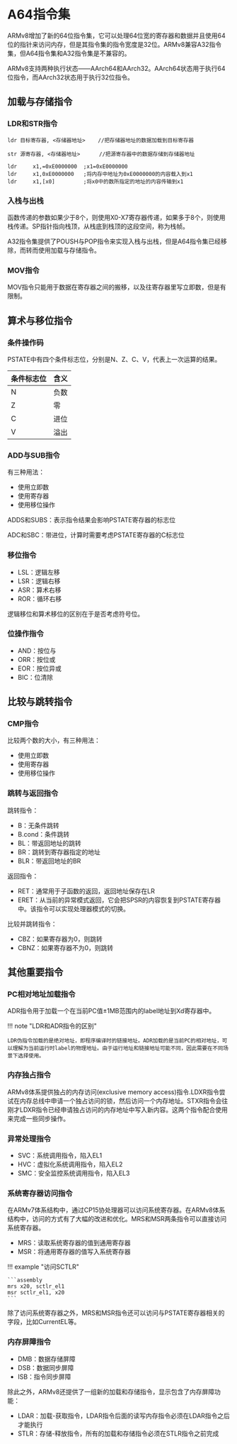 # A64指令集

ARMv8增加了新的64位指令集，它可以处理64位宽的寄存器和数据并且使用64位的指针来访问内存，但是其指令集的指令宽度是32位。ARMv8兼容A32指令集，但A64指令集和A32指令集是不兼容的。

ARMv8支持两种执行状态——AArch64和AArch32。AArch64状态用于执行64位指令，而AArch32状态用于执行32位指令。

## 加载与存储指令

### LDR和STR指令

```assembly
ldr 目标寄存器, <存储器地址>    //把存储器地址的数据加载到目标寄存器

str 源寄存器, <存储器地址>      //把源寄存器中的数据存储到存储器地址
```

```assembly
ldr     x1,=0xE0000000  ;x1=0xE0000000
ldr     x1,0xE0000000   ;将内存中地址为0xE0000000的内容载入到x1
ldr     x1,[x0]         ;将x0中的数所指定的地址的内容传输到x1
```

### 入栈与出栈

函数传递的参数如果少于8个，则使用X0-X7寄存器传递，如果多于8个，则使用栈传递。SP指针指向栈顶，从栈底到栈顶的这段空间，称为栈帧。

A32指令集提供了POUSH与POP指令来实现入栈与出栈，但是A64指令集已经移除，而转而使用加载与存储指令。


### MOV指令

MOV指令只能用于数据在寄存器之间的搬移，以及往寄存器里写立即数，但是有限制。


## 算术与移位指令

### 条件操作码

PSTATE中有四个条件标志位，分别是N、Z、C、V，代表上一次运算的结果。

| 条件标志位 | 含义 |
| ---------- | ---- |
| N           | 负数     |
| Z           | 零       |
| C           | 进位     |
| V           | 溢出     |

### ADD与SUB指令

有三种用法：

- 使用立即数
- 使用寄存器
- 使用移位操作

ADDS和SUBS：表示指令结果会影响PSTATE寄存器的标志位

ADC和SBC：带进位，计算时需要考虑PSTATE寄存器的C标志位

### 移位指令

- LSL：逻辑左移
- LSR：逻辑右移
- ASR：算术右移
- ROR：循环右移

逻辑移位和算术移位的区别在于是否考虑符号位。

### 位操作指令

- AND：按位与
- ORR：按位或
- EOR：按位异或
- BIC：位清除

## 比较与跳转指令

### CMP指令

比较两个数的大小，有三种用法：

- 使用立即数
- 使用寄存器
- 使用移位操作

### 跳转与返回指令

跳转指令：

- B：无条件跳转
- B.cond：条件跳转
- BL：带返回地址的跳转
- BR：跳转到寄存器指定的地址
- BLR：带返回地址的BR

返回指令：

- RET：通常用于子函数的返回，返回地址保存在LR
- ERET：从当前的异常模式返回，它会把SPSR的内容恢复到PSTATE寄存器中。该指令可以实现处理器模式的切换。

比较并跳转指令：

- CBZ：如果寄存器为0，则跳转
- CBNZ：如果寄存器不为0，则跳转

## 其他重要指令

### PC相对地址加载指令

ADR指令用于加载一个在当前PC值±1MB范围内的label地址到Xd寄存器中。

!!! note "LDR和ADR指令的区别"

    LDR伪指令加载的是绝对地址，即程序编译时的链接地址。ADR加载的是当前PC的相对地址，可以理解为当前运行时label的物理地址。由于运行地址和链接地址可能不同，因此需要在不同场景下选择使用。

### 内存独占指令

ARMv8体系提供独占的内存访问(exclusive memory access)指令.LDXR指令尝试在内存总线中申请一个独占访问的锁，然后访问一个内存地址。STXR指令会往刚才LDXR指令已经申请独占访问的内存地址中写入新内容。这两个指令配合使用来完成一些同步操作。

### 异常处理指令

- SVC：系统调用指令，陷入EL1
- HVC：虚拟化系统调用指令，陷入EL2
- SMC：安全监控系统调用指令，陷入EL3

### 系统寄存器访问指令

在ARMv7体系结构中，通过CP15协处理器可以访问系统寄存器。在ARMv8体系结构中，访问的方式有了大幅的改进和优化。MRS和MSR两条指令可以直接访问系统寄存器。

- MRS：读取系统寄存器的值到通用寄存器
- MSR：将通用寄存器的值写入系统寄存器

!!! example "访问SCTLR"

    ```assembly
    mrs x20, sctlr_el1
    msr sctlr_el1, x20
    ```

除了访问系统寄存器之外，MRS和MSR指令还可以访问与PSTATE寄存器相关的字段，比如CurrentEL等。

### 内存屏障指令

- DMB：数据存储屏障
- DSB：数据同步屏障
- ISB：指令同步屏障

除此之外，ARMv8还提供了一组新的加载和存储指令，显示包含了内存屏障功能：

- LDAR：加载-获取指令，LDAR指令后面的读写内存指令必须在LDAR指令之后才能执行
- STLR：存储-释放指令，所有的加载和存储指令必须在STLR指令之前完成










